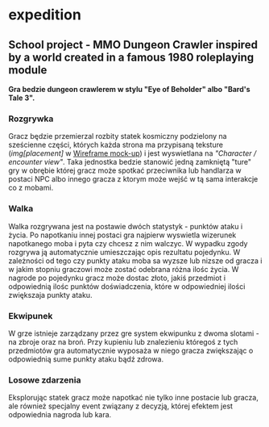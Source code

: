 # expedition

## School project - MMO Dungeon Crawler inspired by a world created in a famous 1980 roleplaying module

**Gra bedzie dungeon crawlerem w stylu "Eye of Beholder" albo "Bard's Tale 3".** 

### Rozgrywka

Gracz będzie przemierzal rozbity statek kosmiczny podzielony na sześcienne części, których każda strona ma przypisaną teksture (_img[placement]_ w [Wireframe mock-up](/docs/expedition_wireframe.png)) i jest wyswietlana na _"Character / encounter view"_. Taka jednostka bedzie stanowić jedną zamkniętą "ture" gry w obrębie której gracz może spotkać przeciwnika lub handlarza w postaci NPC albo innego gracza z ktorym może wejść w tą sama interakcje co z mobami. 

### Walka

Walka rozgrywana jest na postawie dwóch statystyk - punktów ataku i życia. Po napotkaniu innej postaci gra najpierw wyswietla wizerunek napotkanego moba i pyta czy chcesz z nim walczyc. W wypadku zgody rozgrywa ją automatycznie umieszczając opis rezultatu pojedynku. W zależności od tego czy punkty ataku moba sa wyzsze lub nizsze od gracza i w jakim stopniu graczowi może zostać odebrana różna ilośc życia. W nagrode po pojedynku gracz może dostac złoto, jakiś przedmiot i odpowiednią ilośc punktów doświadczenia, które w odpowiedniej ilości zwiększaja punkty ataku.

### Ekwipunek

W grze istnieje zarządzany przez gre system ekwipunku z dwoma slotami - na zbroje oraz na broń. Przy kupieniu lub znalezieniu któregoś z tych przedmiotów gra automatycznie wyposaża w niego gracza zwiększając o odpowiednią sume punkty ataku bądź zdrowa.

### Losowe zdarzenia

Eksplorując statek gracz może napotkać nie tylko inne postacie lub gracza, ale również specjalny event związany z decyzją, której efektem jest odpowiednia nagroda lub kara.
